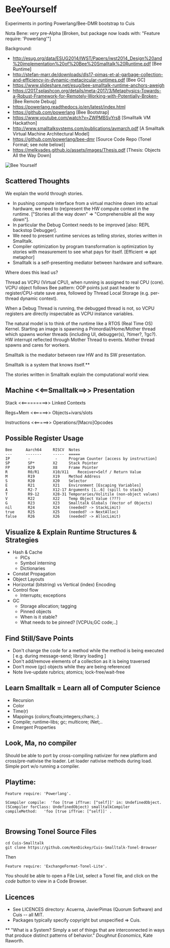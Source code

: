 # BeeYourself

Experiments in porting Powerlang/Bee-DMR bootstrap to Cuis

Nota Bene: _very_ pre-Alpha [Broken, but package now loads with: "Feature require: 'Powerlang'"]

Background:
- http://esug.org/data/ESUG2014/IWST/Papers/iwst2014_Design%20and%20implementation%20of%20Bee%20Smalltalk%20Runtime.pdf [Bee Runtime]
- http://stefan-marr.de/downloads/dls17-pimas-et-al-garbage-collection-and-efficiency-in-dynamic-metacircular-runtimes.pdf [Bee GC]
- https://www.slideshare.net/esug/bee-smalltalk-runtime-anchors-aweigh
- https://2017.splashcon.org/details/meta-2017/3/Metaphysics-Towards-a-Robust-Framework-for-Remotely-Working-with-Potentially-Broken- [Bee Remote Debug]
- https://powerlang.readthedocs.io/en/latest/index.html
- https://github.com/powerlang [Bee Bootstrap]
- https://www.youtube.com/watch?v=ZWPMBSvYrs8 [Smalltalk VM Hackathon]
- http://www.smalltalksystems.com/publications/avmarch.pdf [A Smalltalk Virtual Machine Architectural Model]
- https://github.com/powerlang/bee-dmr [Source Code Repo (Tonel Format; see note below)]
- https://melkyades.github.io/assets/images/Thesis.pdf [Thesis: Objects All the Way Down]

![Bee Yourself](BeeGraphic.png)

## Scattered Thoughts

We explain the world through stories.

- In pushing compute interface from a virtual machine down into actual hardware, we need to (re)present the HW compute context in the runtime. ["Stories all the way down" => "Comprehensible all the way down"].
- In particular the Debug Context needs to be improved [also: REPL backstop Debugger].
- We need to present runtime services as telling _stories_, stories written in Smalltalk.
- Compiler optimization by program transformation is optimization by stories with measurement to see what pays for itself. [Efficient => apt metaphor]
- Smalltalk is a self-presenting mediator between hardware and software.

Where does this lead us?

Thread as VCPU (Virtual CPU), when running is assigned to real CPU (core). VCPU object follows Bee pattern: OOP points just past header to register/CPU-state save area, followed by Thread Local Storage (e.g. per-thread dynamic context).

When a Debug Thread is running, the debugged thread is not, so VCPU registers are directly inspectable as VCPU instance variables.

The natural model is to think of the runtime like a RTOS (Real Time OS) Kernel.  Starting an image is spawning a Primordial/Home/Mother thread which spawns worker threads (including UI, debugger(s), ?timer?, ?gc?).  HW interrupt reflected through Mother Thread to events. Mother thread spawns and cares for workers.

Smalltalk is the mediator between raw HW and its SW presentation.

Smalltalk is a system that knows itself.**

The stories written in Smalltalk explain the computational world view.

## Machine <<==Smalltalk==>> Presentation

Stack <<=========>> Linked Contexts

Regs+Mem <<=====>> Objects+ivars/slots

Instructions <<=====>> Operations/[Macro]Opcodes

## Possible Register Usage
````
Bee      Aarch64     RISCV	Notes
---      -------     -----	=====
IP        -           -		Program Counter [access by instruction]
SP        SP*        X2		Stack Pointer
FP        R29        X8		Frame Pointer
R         R0/R1      X10/X11	Receiver=Self / Return Value
M         R19        X19	Method Address
S         R20        X20	Selector
E         R21        X21	Environment [Escaping Variables]
A         R2-7       X12-17	Arguments [1..6] (spill to stack}
T         R9-12      X28-31	Temporaries/Volitile (non-object values)
V         R22        X22	Temp Object Value (???)
G         R23        X23	Smalltalk Globals (Vector of Objects)
nil       R24        X24	(needed? -> StackLimit)
true      R25        X25	(needed? -> NextAlloc)
false     R26        X26	(needed? -> AllocLimit)

````

## Visualize & Explain Runtime Structures & Strategies

- Hash & Cache
  - PICs
  - Symbol interning
  - Dictionaries
- Constat Propagation
- Object Layouts
- Horizontal (bitstring) vs Vertical (index) Encoding
- Control flow
  - Interrupts; exceptions
- GC
  - Storage allocation; tagging
  - Pinned objects
  - When is it stable?
  - What needs to be pinned? [VCPUs;GC code;..]

## Find Still/Save Points

- Don't change the code for a method while the method is being executed
[ e.g. during message-send; library loading ]
- Don't add/remove elements of a collection as it is being traversed
- Don't move (gc) objects while they are being referenced
- Note live-update rubrics; atomics; lock-free/wait-free

## Learn Smalltalk = Learn all of Computer Science

- Recursion
- Color
- Time(r)
- Mappings (colors;floats;integers;chars;..)
- Compile; runtime-libs; gc; multicore; iNet;..
- Emergent Properties

## Look, Ma, no compiler

Should be able to port by cross-compiling nativizer for new platform and cross/pre-nativise the loader.  Let loader nativise methods during load.  Simple port w/o running a compiler.


## Playtime:

```Smalltalk
Feature require: 'Powerlang'.

SCompiler compile:  'foo [true ifTrue: [^self]]' in: UndefinedObject.
(SCompiler forClass: UndefinedObject) smalltalkCompiler  compileMethod:   'foo [true ifTrue: [^self]]' .


```
## Browsing Tonel Source Files

```
cd Cuis-Smalltalk
git clone https://github.com/KenDickey/Cuis-Smalltalk-Tonel-Browser
```
Then
```Smalltalk
Feature require: 'ExchangeFormat-Tonel-Lite'.
```
You should be able to open a File List, select a Tonel file, and click on the _code_ button to view in a Code Browser.


## Licences

- See LICENCES directory: Acuerna, JavierPimas (Quorum Software) and Cuis -- all MIT.
- Packages typically specify copyright but unspecified => Cuis.

** "What is a System?  Simply a set of things that are interconnected in ways that produce distinct patterns of behavior." _Doughnut Economics_, Kate Raworth.


